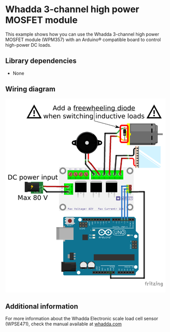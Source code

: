 # Whadda 3-channel high power MOSFET module

This example shows how you can use the Whadda 3-channel high power MOSFET module
 (WPM357) with an Arduino® compatible board to control high-power DC loads.

## Library dependencies
* None

## Wiring diagram
![](./wiring_diagram_w_warning.png)

## Additional information
  For more information about the Whadda Electronic scale load cell sensor (WPSE471), check the manual available at [whadda.com](https://whadda.com)

